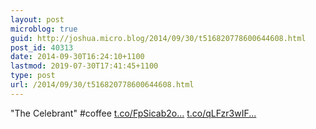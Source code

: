 ```yaml
---
layout: post
microblog: true
guid: http://joshua.micro.blog/2014/09/30/t516820778600644608.html
post_id: 40313
date: 2014-09-30T16:24:10+1100
lastmod: 2019-07-30T17:41:45+1100
type: post
url: /2014/09/30/t516820778600644608.html
---
```

"The Celebrant" #coffee [t.co/FpSicab2o...](http://t.co/FpSicab2oY) [t.co/qLFzr3wIF...](http://t.co/qLFzr3wIFc)
